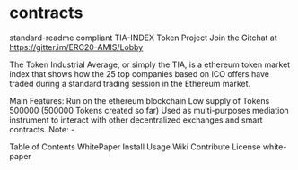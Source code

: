 # contracts
standard-readme compliant
TIA-INDEX Token Project
Join the Gitchat at https://gitter.im/ERC20-AMIS/Lobby

The Token Industrial Average, or simply the TIA, is a ethereum token market index that shows how the 25 top companies based on ICO offers have traded during a standard trading session in the Ethereum market.

Main Features: Run on the ethereum blockchain Low supply of Tokens 500000 (500000 Tokens created so far) Used as multi-purposes mediation instrument to interact with other decentralized exchanges and smart contracts. Note: - 

Table of Contents
WhitePaper
Install
Usage
Wiki
Contribute
License
white-paper
